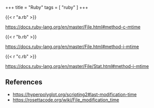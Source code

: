 +++
title = "Ruby"
tags = [ "ruby" ]
+++

{{< r "a.rb" >}}

<https://docs.ruby-lang.org/en/master/File.html#method-c-mtime>

{{< r "b.rb" >}}

<https://docs.ruby-lang.org/en/master/File.html#method-i-mtime>

{{< r "c.rb" >}}

<https://docs.ruby-lang.org/en/master/File/Stat.html#method-i-mtime>

## References

- <https://hyperpolyglot.org/scripting2#last-modification-time>
- <https://rosettacode.org/wiki/File_modification_time>
